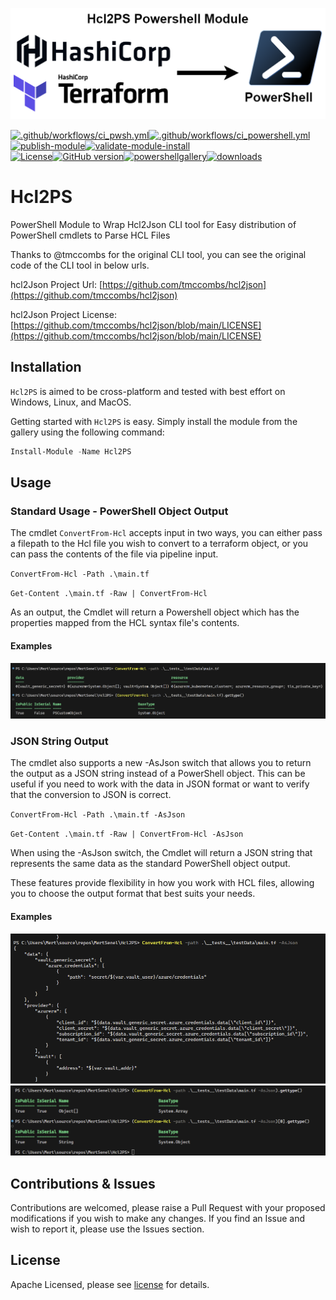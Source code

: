 

![](./media/Hcl2PS-Module-Logo.png)

[![.github/workflows/ci_pwsh.yml](https://github.com/MertSenel/Hcl2PS/actions/workflows/ci_pwsh.yml/badge.svg)](https://github.com/MertSenel/Hcl2PS/actions/workflows/ci_pwsh.yml)[![.github/workflows/ci_powershell.yml](https://github.com/MertSenel/Hcl2PS/actions/workflows/ci_powershell.yml/badge.svg)](https://github.com/MertSenel/Hcl2PS/actions/workflows/ci_powershell.yml)[![publish-module](https://github.com/MertSenel/Hcl2PS/actions/workflows/publish-module.yml/badge.svg)](https://github.com/MertSenel/Hcl2PS/actions/workflows/publish-module.yml)[![validate-module-install](https://github.com/MertSenel/Hcl2PS/actions/workflows/validate-module-install.yml/badge.svg)](https://github.com/MertSenel/Hcl2PS/actions/workflows/validate-module-install.yml)  
[![License](https://img.shields.io/badge/License-Apache%202.0-blue.svg)](https://opensource.org/licenses/Apache-2.0)[![GitHub version](https://badge.fury.io/gh/MertSenel%2FHcl2PS.svg)](https://badge.fury.io/gh/MertSenel%2FHcl2PS)[![powershellgallery](https://img.shields.io/powershellgallery/v/Hcl2PS)](https://www.powershellgallery.com/packages/Hcl2PS)[![downloads](https://img.shields.io/powershellgallery/dt/Hcl2PS.svg?label=downloads)](https://www.powershellgallery.com/packages/Hcl2PS)

# Hcl2PS

PowerShell Module to Wrap Hcl2Json CLI tool for Easy distribution of PowerShell cmdlets to Parse HCL Files

Thanks to @tmccombs for the original CLI tool, you can see the original code of the CLI tool in below urls.

hcl2Json Project Url: [https://github.com/tmccombs/hcl2json](https://github.com/tmccombs/hcl2json)

hcl2Json Project License: [https://github.com/tmccombs/hcl2json/blob/main/LICENSE](https://github.com/tmccombs/hcl2json/blob/main/LICENSE)

## Installation

`Hcl2PS` is aimed to be cross-platform and tested with best effort on Windows, Linux, and MacOS.

Getting started with `Hcl2PS` is easy. Simply install the module from the gallery using the following command: 

```powershell
Install-Module -Name Hcl2PS
```

## Usage

### Standard Usage - PowerShell Object Output

The cmdlet `ConvertFrom-Hcl` accepts input in two ways, you can either pass a filepath to the Hcl file you wish to convert to a terraform object, or you can pass the contents of the file via pipeline input. 

`ConvertFrom-Hcl -Path .\main.tf`

`Get-Content .\main.tf -Raw | ConvertFrom-Hcl`

As an output, the Cmdlet will return a Powershell object which has the properties mapped from the HCL syntax file's contents.
#### Examples

![](./media/Hcl2PS-Example-1.png)

### JSON String Output

The cmdlet also supports a new -AsJson switch that allows you to return the output as a JSON string instead of a PowerShell object. This can be useful if you need to work with the data in JSON format or want to verify that the conversion to JSON is correct.

`ConvertFrom-Hcl -Path .\main.tf -AsJson`

`Get-Content .\main.tf -Raw | ConvertFrom-Hcl -AsJson`

When using the -AsJson switch, the Cmdlet will return a JSON string that represents the same data as the standard PowerShell object output.

These features provide flexibility in how you work with HCL files, allowing 
you to choose the output format that best suits your needs.

#### Examples

![](./media/Hcl2PS-Example-2.png)
![](./media/Hcl2PS-Example-3.png)

## Contributions & Issues

Contributions are welcomed, please raise a Pull Request with your proposed modifications if you wish to make any changes.
If you find an Issue and wish to report it, please use the Issues section.

## License

Apache Licensed, please see [license](LICENSE.txt) for details.

